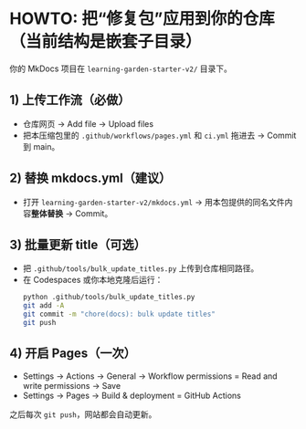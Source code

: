 # HOWTO: 把“修复包”应用到你的仓库（当前结构是嵌套子目录）

你的 MkDocs 项目在 `learning-garden-starter-v2/` 目录下。

## 1) 上传工作流（必做）
- 仓库网页 → Add file → Upload files
- 把本压缩包里的 `.github/workflows/pages.yml` 和 `ci.yml` 拖进去 → Commit 到 main。

## 2) 替换 mkdocs.yml（建议）
- 打开 `learning-garden-starter-v2/mkdocs.yml` → 用本包提供的同名文件内容**整体替换** → Commit。

## 3) 批量更新 title（可选）
- 把 `.github/tools/bulk_update_titles.py` 上传到仓库相同路径。
- 在 Codespaces 或你本地克隆后运行：
  ```bash
  python .github/tools/bulk_update_titles.py
  git add -A
  git commit -m "chore(docs): bulk update titles"
  git push
  ```

## 4) 开启 Pages（一次）
- Settings → Actions → General → Workflow permissions = Read and write permissions → Save
- Settings → Pages → Build & deployment = GitHub Actions

之后每次 `git push`，网站都会自动更新。